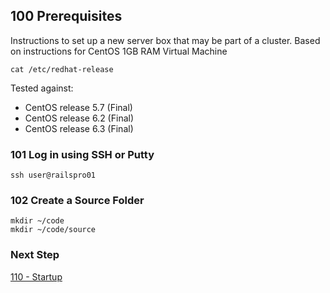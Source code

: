 ## 100 Prerequisites
Instructions to set up a new server box that may be part of a cluster.
Based on instructions for CentOS 1GB RAM Virtual Machine

```
cat /etc/redhat-release
```

Tested against:

- CentOS release 5.7 (Final)
- CentOS release 6.2 (Final)
- CentOS release 6.3 (Final)

### 101 Log in using SSH or Putty

```
ssh user@railspro01
```

### 102 Create a Source Folder

```
mkdir ~/code
mkdir ~/code/source
```

### Next Step

[110 - Startup](https://github.com/remomueller/documentation/blob/master/centos/110-startup.md)
